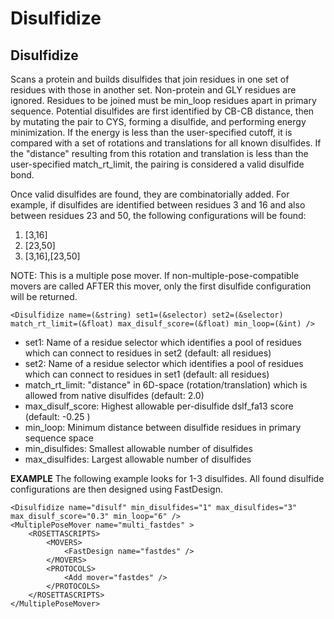 # Disulfidize
## Disulfidize

Scans a protein and builds disulfides that join residues in one set of residues with those in another set. Non-protein and GLY residues are ignored. Residues to be joined must be min_loop residues apart in primary sequence. Potential disulfides are first identified by CB-CB distance, then by mutating the pair to CYS, forming a disulfide, and performing energy minimization.  If the energy is less than the user-specified cutoff, it is compared with a set of rotations and translations for all known disulfides.  If the "distance" resulting from this rotation and translation is less than the user-specified match_rt_limit, the pairing is considered a valid disulfide bond.

Once valid disulfides are found, they are combinatorially added. For example, if disulfides are identified between residues 3 and 16 and also between residues 23 and 50, the following configurations will be found:
1. [3,16]
2. [23,50]
3. [3,16],[23,50]

NOTE: This is a multiple pose mover. If non-multiple-pose-compatible movers are called AFTER this mover, only the first disulfide configuration will be returned.

```
<Disulfidize name=(&string) set1=(&selector) set2=(&selector) match_rt_limit=(&float) max_disulf_score=(&float) min_loop=(&int) />
```

- set1: Name of a residue selector which identifies a pool of residues which can connect to residues in set2 (default: all residues)
- set2: Name of a residue selector which identifies a pool of residues which can connect to residues in set1 (default: all residues)
- match_rt_limit: "distance" in 6D-space (rotation/translation) which is allowed from native disulfides (default: 2.0)
- max_disulf_score: Highest allowable per-disulfide dslf_fa13 score (default: -0.25 )
- min_loop: Minimum distance between disulfide residues in primary sequence space
- min_disulfides: Smallest allowable number of disulfides
- max_disulfides: Largest allowable number of disulfides

**EXAMPLE**  The following example looks for 1-3 disulfides. All found disulfide configurations are then designed using FastDesign.

```
<Disulfidize name="disulf" min_disulfides="1" max_disulfides="3" max_disulf_score="0.3" min_loop="6" />
<MultiplePoseMover name="multi_fastdes" >
	<ROSETTASCRIPTS>
		<MOVERS>
			<FastDesign name="fastdes" />
		</MOVERS>
		<PROTOCOLS>
			<Add mover="fastdes" />
		</PROTOCOLS>
	</ROSETTASCRIPTS>
</MultiplePoseMover>
```


